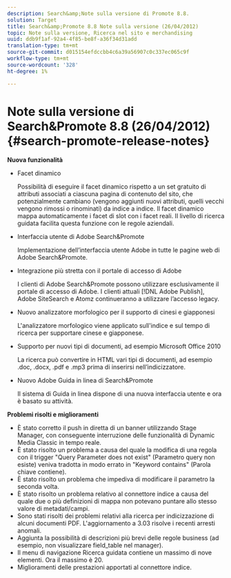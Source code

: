 ```yaml
---
description: Search&amp;Note sulla versione di Promote 8.8.
solution: Target
title: Search&amp;Promote 8.8 Note sulla versione (26/04/2012)
topic: Note sulla versione, Ricerca nel sito e merchandising
uuid: ddb9f1af-92a4-4f85-be8f-a36f34d31add
translation-type: tm+mt
source-git-commit: d015154efdccbb4c6a39a56907c0c337ec065c9f
workflow-type: tm+mt
source-wordcount: '328'
ht-degree: 1%

---
```



# Note sulla versione di Search&amp;Promote 8.8 (26/04/2012){#search-promote-release-notes}

**Nuova funzionalità**

* Facet dinamico

   Possibilità di eseguire il facet dinamico rispetto a un set gratuito di attributi associati a ciascuna pagina di contenuto del sito, che potenzialmente cambiano (vengono aggiunti nuovi attributi, quelli vecchi vengono rimossi o rinominati) da indice a indice. Il facet dinamico mappa automaticamente i facet di slot con i facet reali. Il livello di ricerca guidata facilita questa funzione con le regole aziendali.
* Interfaccia utente di Adobe Search&amp;Promote

   Implementazione dell’interfaccia utente Adobe in tutte le pagine web di Adobe Search&amp;Promote.
* Integrazione più stretta con il portale di accesso di Adobe

   I clienti di Adobe Search&amp;Promote possono utilizzare esclusivamente il portale di accesso di Adobe. I clienti attuali [!DNL Adobe Publish], Adobe SiteSearch e Atomz continueranno a utilizzare l’accesso legacy.
* Nuovo analizzatore morfologico per il supporto di cinesi e giapponesi

   L&#39;analizzatore morfologico viene applicato sull&#39;indice e sul tempo di ricerca per supportare cinese e giapponese.
* Supporto per nuovi tipi di documenti, ad esempio Microsoft Office 2010

   La ricerca può convertire in HTML vari tipi di documenti, ad esempio .doc, .docx, .pdf e .mp3 prima di inserirsi nell’indicizzatore.
* Nuovo Adobe Guida in linea di Search&amp;Promote

   Il sistema di Guida in linea dispone di una nuova interfaccia utente e ora è basato su attività.

**Problemi risolti e miglioramenti**

* È stato corretto il push in diretta di un banner utilizzando Stage Manager, con conseguente interruzione delle funzionalità di Dynamic Media Classic in tempo reale.
* È stato risolto un problema a causa del quale la modifica di una regola con il trigger &quot;Query Parameter does not exist&quot; (Parametro query non esiste) veniva tradotta in modo errato in &quot;Keyword contains&quot; (Parola chiave contiene).
* È stato risolto un problema che impediva di modificare il parametro la seconda volta.
* È stato risolto un problema relativo al connettore indice a causa del quale due o più definizioni di mappa non potevano puntare allo stesso valore di metadati/campi.
* Sono stati risolti dei problemi relativi alla ricerca per indicizzazione di alcuni documenti PDF. L&#39;aggiornamento a 3.03 risolve i recenti arresti anomali.
* Aggiunta la possibilità di descrizioni più brevi delle regole business (ad esempio, non visualizzare field_table nel manager).
* Il menu di navigazione Ricerca guidata contiene un massimo di nove elementi. Ora il massimo è 20.
* Miglioramenti delle prestazioni apportati al connettore indice.

